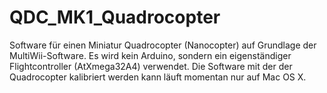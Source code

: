 QDC_MK1_Quadrocopter
====================

Software für einen Miniatur Quadrocopter (Nanocopter) auf Grundlage der MultiWii-Software. Es wird kein Arduino, sondern ein eigenständiger Flightcontroller (AtXmega32A4) verwendet. Die Software mit der der Quadrocopter kalibriert werden kann läuft momentan nur auf Mac OS X.
